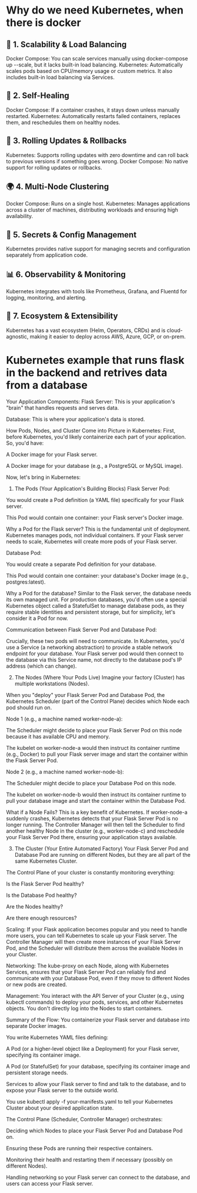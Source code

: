 # Why do we need Kubernetes, when there is docker

## 🧱 1. Scalability & Load Balancing
Docker Compose: You can scale services manually using docker-compose up --scale, but it lacks built-in load balancing.
Kubernetes: Automatically scales pods based on CPU/memory usage or custom metrics. It also includes built-in load balancing via Services.
## 🔁 2. Self-Healing
Docker Compose: If a container crashes, it stays down unless manually restarted.
Kubernetes: Automatically restarts failed containers, replaces them, and reschedules them on healthy nodes.
## 🔄 3. Rolling Updates & Rollbacks
Kubernetes: Supports rolling updates with zero downtime and can roll back to previous versions if something goes wrong.
Docker Compose: No native support for rolling updates or rollbacks.
## 🌍 4. Multi-Node Clustering
Docker Compose: Runs on a single host.
Kubernetes: Manages applications across a cluster of machines, distributing workloads and ensuring high availability.
## 🔐 5. Secrets & Config Management
Kubernetes provides native support for managing secrets and configuration separately from application code.
## 📊 6. Observability & Monitoring
Kubernetes integrates with tools like Prometheus, Grafana, and Fluentd for logging, monitoring, and alerting.
## 🧩 7. Ecosystem & Extensibility
Kubernetes has a vast ecosystem (Helm, Operators, CRDs) and is cloud-agnostic, making it easier to deploy across AWS, Azure, GCP, or on-prem.

# Kubernetes example that runs flask in the backend and retrives data from a database

Your Application Components:
Flask Server: This is your application's "brain" that handles requests and serves data.

Database: This is where your application's data is stored.

How Pods, Nodes, and Cluster Come into Picture in Kubernetes:
First, before Kubernetes, you'd likely containerize each part of your application. So, you'd have:

A Docker image for your Flask server.

A Docker image for your database (e.g., a PostgreSQL or MySQL image).

Now, let's bring in Kubernetes:

1. The Pods (Your Application's Building Blocks)
Flask Server Pod:

You would create a Pod definition (a YAML file) specifically for your Flask server.

This Pod would contain one container: your Flask server's Docker image.

Why a Pod for the Flask server? This is the fundamental unit of deployment. Kubernetes manages pods, not individual containers. If your Flask server needs to scale, Kubernetes will create more pods of your Flask server.

Database Pod:

You would create a separate Pod definition for your database.

This Pod would contain one container: your database's Docker image (e.g., postgres:latest).

Why a Pod for the database? Similar to the Flask server, the database needs its own managed unit. For production databases, you'd often use a special Kubernetes object called a StatefulSet to manage database pods, as they require stable identities and persistent storage, but for simplicity, let's consider it a Pod for now.

Communication between Flask Server Pod and Database Pod:

Crucially, these two pods will need to communicate. In Kubernetes, you'd use a Service (a networking abstraction) to provide a stable network endpoint for your database. Your Flask server pod would then connect to the database via this Service name, not directly to the database pod's IP address (which can change).

2. The Nodes (Where Your Pods Live)
Imagine your factory (Cluster) has multiple workstations (Nodes).

When you "deploy" your Flask Server Pod and Database Pod, the Kubernetes Scheduler (part of the Control Plane) decides which Node each pod should run on.

Node 1 (e.g., a machine named worker-node-a):

The Scheduler might decide to place your Flask Server Pod on this node because it has available CPU and memory.

The kubelet on worker-node-a would then instruct its container runtime (e.g., Docker) to pull your Flask server image and start the container within the Flask Server Pod.

Node 2 (e.g., a machine named worker-node-b):

The Scheduler might decide to place your Database Pod on this node.

The kubelet on worker-node-b would then instruct its container runtime to pull your database image and start the container within the Database Pod.

What if a Node Fails? This is a key benefit of Kubernetes. If worker-node-a suddenly crashes, Kubernetes detects that your Flask Server Pod is no longer running. The Controller Manager will then tell the Scheduler to find another healthy Node in the cluster (e.g., worker-node-c) and reschedule your Flask Server Pod there, ensuring your application stays available.

3. The Cluster (Your Entire Automated Factory)
Your Flask Server Pod and Database Pod are running on different Nodes, but they are all part of the same Kubernetes Cluster.

The Control Plane of your cluster is constantly monitoring everything:

Is the Flask Server Pod healthy?

Is the Database Pod healthy?

Are the Nodes healthy?

Are there enough resources?

Scaling: If your Flask application becomes popular and you need to handle more users, you can tell Kubernetes to scale up your Flask server. The Controller Manager will then create more instances of your Flask Server Pod, and the Scheduler will distribute them across the available Nodes in your Cluster.

Networking: The kube-proxy on each Node, along with Kubernetes Services, ensures that your Flask Server Pod can reliably find and communicate with your Database Pod, even if they move to different Nodes or new pods are created.

Management: You interact with the API Server of your Cluster (e.g., using kubectl commands) to deploy your pods, services, and other Kubernetes objects. You don't directly log into the Nodes to start containers.

Summary of the Flow:
You containerize your Flask server and database into separate Docker images.

You write Kubernetes YAML files defining:

A Pod (or a higher-level object like a Deployment) for your Flask server, specifying its container image.

A Pod (or StatefulSet) for your database, specifying its container image and persistent storage needs.

Services to allow your Flask server to find and talk to the database, and to expose your Flask server to the outside world.

You use kubectl apply -f your-manifests.yaml to tell your Kubernetes Cluster about your desired application state.

The Control Plane (Scheduler, Controller Manager) orchestrates:

Deciding which Nodes to place your Flask Server Pod and Database Pod on.

Ensuring these Pods are running their respective containers.

Monitoring their health and restarting them if necessary (possibly on different Nodes).

Handling networking so your Flask server can connect to the database, and users can access your Flask server.

